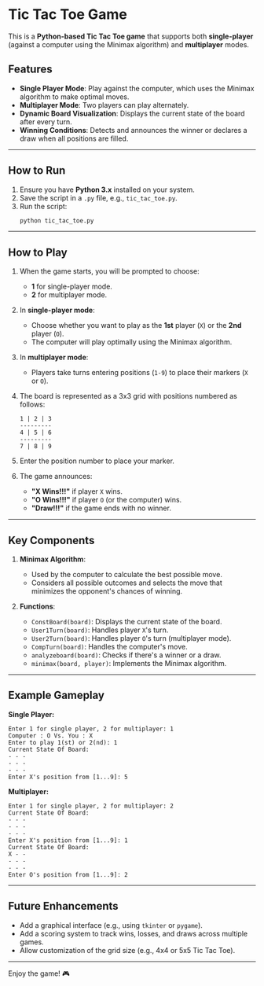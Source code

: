 # Tic Tac Toe Game

This is a **Python-based Tic Tac Toe game** that supports both **single-player** (against a computer using the Minimax algorithm) and **multiplayer** modes.

## Features
- **Single Player Mode**: Play against the computer, which uses the Minimax algorithm to make optimal moves.
- **Multiplayer Mode**: Two players can play alternately.
- **Dynamic Board Visualization**: Displays the current state of the board after every turn.
- **Winning Conditions**: Detects and announces the winner or declares a draw when all positions are filled.

---

## How to Run
1. Ensure you have **Python 3.x** installed on your system.
2. Save the script in a `.py` file, e.g., `tic_tac_toe.py`.
3. Run the script:
   ```bash
   python tic_tac_toe.py
   ```

---

## How to Play
1. When the game starts, you will be prompted to choose:
   - **1** for single-player mode.
   - **2** for multiplayer mode.
   
2. In **single-player mode**:
   - Choose whether you want to play as the **1st** player (`X`) or the **2nd** player (`O`).
   - The computer will play optimally using the Minimax algorithm.

3. In **multiplayer mode**:
   - Players take turns entering positions (`1-9`) to place their markers (`X` or `O`).

4. The board is represented as a 3x3 grid with positions numbered as follows:
   ```
   1 | 2 | 3
   ---------
   4 | 5 | 6
   ---------
   7 | 8 | 9
   ```

5. Enter the position number to place your marker.

6. The game announces:
   - **"X Wins!!!"** if player `X` wins.
   - **"O Wins!!!"** if player `O` (or the computer) wins.
   - **"Draw!!!"** if the game ends with no winner.

---

## Key Components
1. **Minimax Algorithm**:
   - Used by the computer to calculate the best possible move.
   - Considers all possible outcomes and selects the move that minimizes the opponent's chances of winning.

2. **Functions**:
   - `ConstBoard(board)`: Displays the current state of the board.
   - `User1Turn(board)`: Handles player `X`'s turn.
   - `User2Turn(board)`: Handles player `O`'s turn (multiplayer mode).
   - `CompTurn(board)`: Handles the computer's move.
   - `analyzeboard(board)`: Checks if there's a winner or a draw.
   - `minimax(board, player)`: Implements the Minimax algorithm.

---

## Example Gameplay
**Single Player:**
```
Enter 1 for single player, 2 for multiplayer: 1
Computer : O Vs. You : X
Enter to play 1(st) or 2(nd): 1
Current State Of Board: 
- - -
- - -
- - -
Enter X's position from [1...9]: 5
```

**Multiplayer:**
```
Enter 1 for single player, 2 for multiplayer: 2
Current State Of Board:
- - -
- - -
- - -
Enter X's position from [1...9]: 1
Current State Of Board:
X - -
- - -
- - -
Enter O's position from [1...9]: 2
```

---

## Future Enhancements
- Add a graphical interface (e.g., using `tkinter` or `pygame`).
- Add a scoring system to track wins, losses, and draws across multiple games.
- Allow customization of the grid size (e.g., 4x4 or 5x5 Tic Tac Toe).

---

Enjoy the game! 🎮
